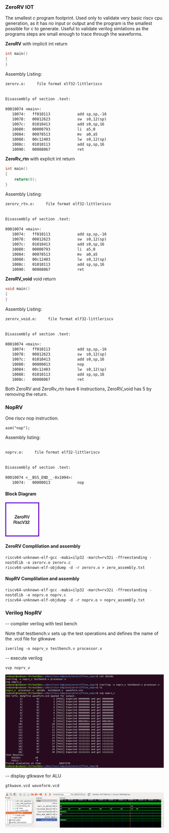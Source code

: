 ### ZeroRV IOT
The smallest c program footprint. Used only to validate very basic riscv cpu generation, as it has no input or output and the program is the smallest possible for c to generate. Useful to validate verilog simlations as the programs steps are small enough to trace through the waveforms. 

**ZeroRV** with implicit int return
``` C
int main()
{
}
```
Assembly Listing:
``` Assembly
zerorv.o:     file format elf32-littleriscv


Disassembly of section .text:

00010074 <main>:
   10074:	ff010113          	add	sp,sp,-16
   10078:	00812623          	sw	s0,12(sp)
   1007c:	01010413          	add	s0,sp,16
   10080:	00000793          	li	a5,0
   10084:	00078513          	mv	a0,a5
   10088:	00c12403          	lw	s0,12(sp)
   1008c:	01010113          	add	sp,sp,16
   10090:	00008067          	ret
```
**ZeroRv_rtn** with explicit int return
``` C
int main()
{
	return(0);
}
```
Assembly Listing:
``` Assembly
zerorv_rtn.o:     file format elf32-littleriscv


Disassembly of section .text:

00010074 <main>:
   10074:	ff010113          	add	sp,sp,-16
   10078:	00812623          	sw	s0,12(sp)
   1007c:	01010413          	add	s0,sp,16
   10080:	00000793          	li	a5,0
   10084:	00078513          	mv	a0,a5
   10088:	00c12403          	lw	s0,12(sp)
   1008c:	01010113          	add	sp,sp,16
   10090:	00008067          	ret
```

**ZeroRV_void** void return
``` C
void main()
{
}
```
Assembly Listing:
``` Assembly
zerorv_void.o:     file format elf32-littleriscv


Disassembly of section .text:

00010074 <main>:
   10074:	ff010113          	add	sp,sp,-16
   10078:	00812623          	sw	s0,12(sp)
   1007c:	01010413          	add	s0,sp,16
   10080:	00000013          	nop
   10084:	00c12403          	lw	s0,12(sp)
   10088:	01010113          	add	sp,sp,16
   1008c:	00008067          	ret
```
Both ZeroRV and ZeroRv_rtn have 6 instructions, ZeroRV_void has 5 by removing the return.

### NopRV
One riscv nop instruction.  
``` assembly
asm("nop");
```
Assembly listing:
``` Assembly

noprv.o:     file format elf32-littleriscv


Disassembly of section .text:

00010074 <__BSS_END__-0x1004>:
   10074:	00000013          	nop
```

#### Block Diagram
![image](../../images/zerorv_bd.png)

#### ZeroRV Complilation and assembly
```
riscv64-unknown-elf-gcc -mabi=ilp32 -march=rv32i -ffreestanding -nostdlib -o zerorv.o zerorv.c
riscv64-unknown-elf-objdump -d -r zerorv.o > zero_assembly.txt
```

#### NopRV Complilation and assembly
```
riscv64-unknown-elf-gcc -mabi=ilp32 -march=rv32i -ffreestanding -nostdlib -o noprv.o noprv.c
riscv64-unknown-elf-objdump -d -r noprv.o > noprv_assembly.txt
```
### Verilog NopRV
-- compiler verilog with test bench

Note that testbench.v sets up the test operations and defines the name of the .vcd file for gtkwave
```
iverilog -o noprv_v testbench.v processor.v
```
-- execute verilog
```
vvp noprv_v
```
![image](../../images/noprv_verilog_run.png)

-- display gtkwave for ALU
```
gtkwave.vcd waveform.vcd
```
![image](../../images/noprv_gtkwave.png)
